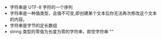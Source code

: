 * 字符串是 UTF-8 字符的一个序列
* 字符串是一种值类型，且值不可变,即创建某个文本后你无法再次修改这个文本的内容。
* 字符串是字节的定长数组
* string 类型的零值为长度为零的字符串，即空字符串 ""